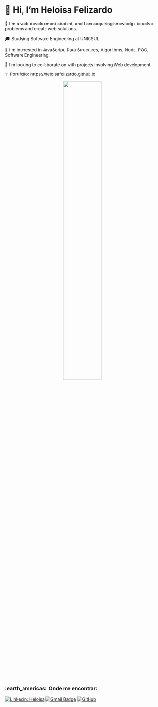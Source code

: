 <h1>👋 Hi, I’m Heloisa Felizardo </h1>

  <p> 👀 I'm a web development student, and I am acquiring knowledge to solve problems and create web solutions.</p>
  <p> 🎓 Studying Software Engineering at UNICSUL </p>
  <p> 🌱 I'm interested in JavaScript, Data Structures, Algorithms, Node, POO, Software Engineering.</p>
  <p> 💞️ I’m looking to collaborate on with projects involving Web development</p>
  <p> ✨ Portifolio: https://heloisafelizardo.github.io</p>


<div align="center">
<img width="50%" src="https://github-readme-stats.vercel.app/api/top-langs/?username=HeloisaFelizardo&layout=compact&hide_border=true&title_color=FFC800&text_color=00bfbf&bg_color=0d1117&count_private=true&langs_count=8" />
</div>

<h3> :earth_americas: &nbsp;Onde me encontrar: </h3> 

[![Linkedin: Heloisa](https://img.shields.io/badge/-heloisafelizardo-blue?style=flat-square&logo=Linkedin&logoColor=white&link=https://www.linkedin.com/in/heloisafelizardo-b4256b250/)](https://www.linkedin.com/in/heloisafelizardo-b4256b250/)
[![Gmail Badge](https://img.shields.io/badge/-heloisacampos2009@hotmail.com-006bed?style=flat-square&logo=Gmail&logoColor=white&link=mailto:SEU-EMAIL)](mailto:heloisacampos2009@hotmail.com)
[![GitHub]( https://img.shields.io/github/followers/HeloisaFelizardo?label=follow&style=social)](https://github.com/HeloisaFelizardo/)
